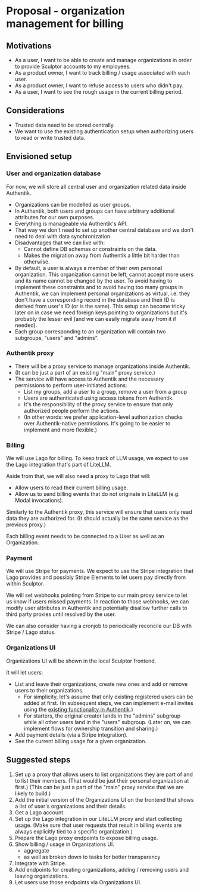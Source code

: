 # Proposal - organization management for billing

## Motivations

- As a user, I want to be able to create and manage organizations in order to provide Sculptor accounts to my employees.
- As a product owner, I want to track billing / usage associated with each user.
- As a product owner, I want to refuse access to users who didn't pay.
- As a user, I want to see the rough usage in the current billing period.


## Considerations

- Trusted data need to be stored centrally.
- We want to use the existing authentication setup when authorizing users to read or write trusted data.


## Envisioned setup

### User and organization database

For now, we will store all central user and organization related data inside Authentik.

- Organizations can be modelled as user groups.
- In Authentik, both users and groups can have arbitrary additional attributes for our own purposes.
- Everything is manageable via Authentik's API.
- That way we don't need to set up another central database and we don't need to deal with data synchronization.
- Disadvantages that we can live with:
    - Cannot define DB schemas or constraints on the data.
    - Makes the migration away from Authentik a little bit harder than otherwise.
- By default, a user is always a member of their own personal organization.
  This organization cannot be left, cannot accept more users and its name cannot be changed by the user.
  To avoid having to implement these constraints and to avoid having too many groups in Authentik,
  we can implement personal organizations as virtual, i.e. they don't have a corresponding record in the database and their ID is derived from user's ID (or is the same). This setup can become tricky later on in case we need foreign keys pointing to organizations but it's probably the lesser evil (and we can easily migrate away from it if needed).
- Each group corresponding to an organization will contain two subgroups, "users" and "admins".

### Authentik proxy

- There will be a proxy service to manage organizations inside Authentik.
- (It can be just a part of an existing "main" proxy service.)
- The service will have access to Authentik and the necessary permissions to perform user-initiated actions:
    - List my groups, add a user to a group, remove a user from a group
    - Users are authenticated using access tokens from Authentik.
    - It's the responsibility of the proxy service to ensure that only authorized people perform the actions.
    - (In other words: we prefer application-level authorization checks over Authentik-native permissions.
       It's going to be easier to implement and more flexible.)


### Billing

We will use Lago for billing. To keep track of LLM usage, we expect to use the Lago integration that's part of LiteLLM.

Aside from that, we will also need a proxy to Lago that will:

- Allow users to read their current billing usage.
- Allow us to send billing events that do not originate in LiteLLM (e.g. Modal invocations).

Similarly to the Authentik proxy, this service will ensure that users only read data they are authorized for.
(It should actually be the same service as the previous proxy.)

Each billing event needs to be connected to a User as well as an Organization.


### Payment

We will use Stripe for payments. We expect to use the Stripe integration that Lago provides and possibly Stripe Elements
to let users pay directly from within Sculptor.

We will set webhooks pointing from Stripe to our main proxy service to let us know if users missed payments.
In reaction to those webhooks, we can modify user attributes in Authentik and potentially disallow further calls to third party proxies until resolved by the user.

We can also consider having a cronjob to periodically reconcile our DB with Stripe / Lago status.


### Organizations UI

Organizations UI will be shown in the local Sculptor frontend.

It will let users:
- List and leave their organizations, create new ones and add or remove users to their organizations.
    - For simplicity, let's assume that only existing registered users can be added at first.
      (In subsequent steps, we can implement e-mail invites using the [existing functionality in Authentik](https://docs.goauthentik.io/docs/users-sources/user/invitations).)
    - For starters, the original creator lands in the "admins" subgroup while all other users land in the "users" subgroup.
      (Later on, we can implement flows for ownership transition and sharing.)
- Add payment details (via a Stripe integration).
- See the current billing usage for a given organization.


## Suggested steps

1. Set up a proxy that allows users to list organizations they are part of and to list their members. (That would be just their personal organization at first.)
   (This can be just a part of the "main" proxy service that we are likely to build.)
2. Add the initial version of the Organizations UI on the frontend that shows a list of user's organizations and their details.
3. Get a Lago account.
4. Set up the Lago integration in our LiteLLM proxy and start collecting usage.
   (Make sure that user requests that result in billing events are always explicitly tied to a specific organization.)
6. Prepare the Lago proxy endpoints to expose billing usage.
7. Show billing / usage in Organizations UI.
    - aggregate
    - as well as broken down to tasks for better transparency
9. Integrate with Stripe.
10. Add endpoints for creating organizations, adding / removing users and leaving organizations.
11. Let users use those endpoints via Organizations UI.
